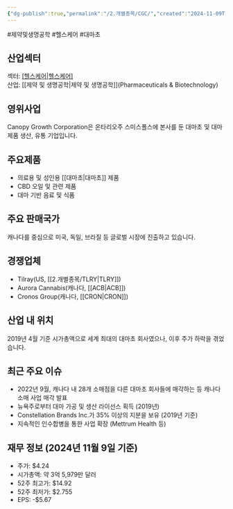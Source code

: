 ```yaml
---
{"dg-publish":true,"permalink":"/2.개별종목/CGC/","created":"2024-11-09T12:38:03.157+09:00","updated":"2025-06-03T20:05:58.247+09:00"}
---
```


#제약및생명공학 #헬스케어 #대마초 

## 산업섹터

섹터: [[헬스케어\|헬스케어]](Healthcare)  
산업: [[제약 및 생명공학\|제약 및 생명공학]](Pharmaceuticals & Biotechnology)

## 영위사업

Canopy Growth Corporation은 온타리오주 스미스폴스에 본사를 둔 대마초 및 대마 제품 생산, 유통 기업입니다.

## 주요제품

- 의료용 및 성인용 [[대마초\|대마초]] 제품
- CBD 오일 및 관련 제품
- 대마 기반 음료 및 식품

## 주요 판매국가

캐나다를 중심으로 미국, 독일, 브라질 등 글로벌 시장에 진출하고 있습니다.

## 경쟁업체

- Tilray(US, [[2.개별종목/TLRY\|TLRY]])
- Aurora Cannabis(캐나다, [[ACB\|ACB]])
- Cronos Group(캐나다, [[CRON\|CRON]])

## 산업 내 위치

2019년 4월 기준 시가총액으로 세계 최대의 대마초 회사였으나, 이후 주가 하락을 겪었습니다.

## 최근 주요 이슈

- 2022년 9월, 캐나다 내 28개 소매점을 다른 대마초 회사들에 매각하는 등 캐나다 소매 사업 매각 발표
- 뉴욕주로부터 대마 가공 및 생산 라이선스 획득 (2019년)
- Constellation Brands Inc.가 35% 이상의 지분을 보유 (2019년 기준)
- 지속적인 인수합병을 통한 사업 확장 (Mettrum Health 등)

## 재무 정보 (2024년 11월 9일 기준)

- 주가: $4.24
- 시가총액: 약 3억 5,979만 달러
- 52주 최고가: $14.92
- 52주 최저가: $2.755
- EPS: -$5.67